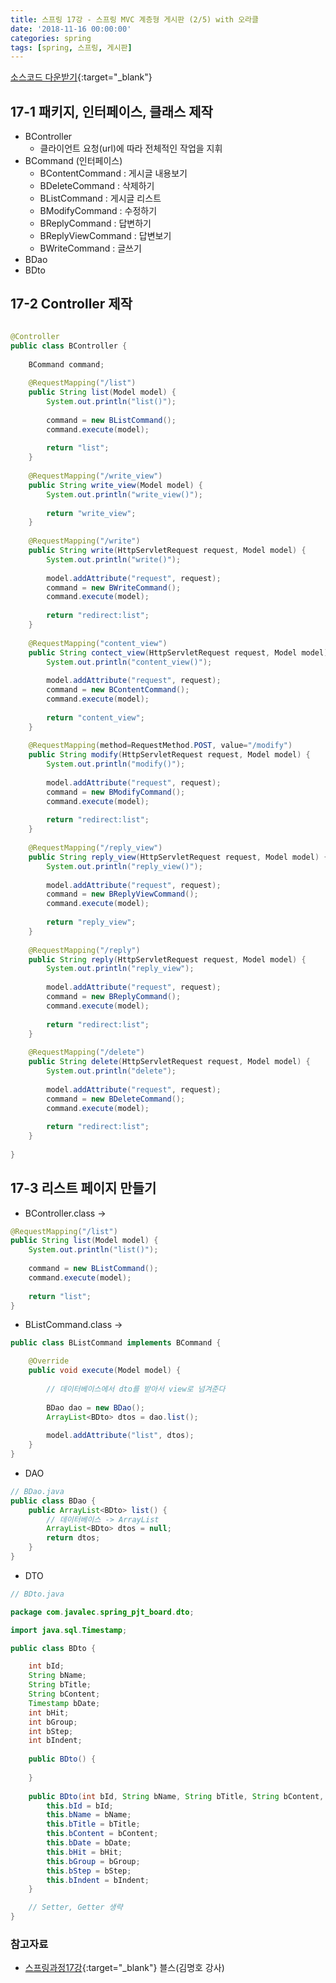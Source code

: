 ```yaml
---
title: 스프링 17강 - 스프링 MVC 계층형 게시판 (2/5) with 오라클
date: '2018-11-16 00:00:00'
categories: spring
tags: [spring, 스프링, 게시판]
---
```


[소스코드 다운받기](http://seouliotcenter.tistory.com/81?category=663840){:target="_blank"}

## 17-1 패키지, 인터페이스, 클래스 제작

* BController
    * 클라이언트 요청(url)에 따라 전체적인 작업을 지휘
* BCommand (인터페이스)
    * BContentCommand : 게시글 내용보기
    * BDeleteCommand : 삭제하기
    * BListCommand : 게시글 리스트
    * BModifyCommand : 수정하기
    * BReplyCommand : 답변하기
    * BReplyViewCommand : 답변보기
    * BWriteCommand : 글쓰기
* BDao
* BDto

## 17-2 Controller 제작

```java

@Controller
public class BController {
	
	BCommand command;
	
	@RequestMapping("/list")
	public String list(Model model) {
		System.out.println("list()");
		
		command = new BListCommand();
		command.execute(model);
		
		return "list";
	}
	
	@RequestMapping("/write_view")
	public String write_view(Model model) {
		System.out.println("write_view()");
		
		return "write_view";
	}
	
	@RequestMapping("/write")
	public String write(HttpServletRequest request, Model model) {
		System.out.println("write()");
		
		model.addAttribute("request", request);
		command = new BWriteCommand();
		command.execute(model);
				
		return "redirect:list";
	}
	
	@RequestMapping("content_view")
	public String contect_view(HttpServletRequest request, Model model) {
		System.out.println("content_view()");
		
		model.addAttribute("request", request);
		command = new BContentCommand();
		command.execute(model);
		
		return "content_view";
	}
	
	@RequestMapping(method=RequestMethod.POST, value="/modify")
	public String modify(HttpServletRequest request, Model model) {
		System.out.println("modify()");
		
		model.addAttribute("request", request);
		command = new BModifyCommand();
		command.execute(model);
		
		return "redirect:list";
	}
	
	@RequestMapping("/reply_view")
	public String reply_view(HttpServletRequest request, Model model) {
		System.out.println("reply_view()");
		
		model.addAttribute("request", request);
		command = new BReplyViewCommand();
		command.execute(model);
		
		return "reply_view";
	}
	
	@RequestMapping("/reply")
	public String reply(HttpServletRequest request, Model model) {
		System.out.println("reply_view");
		
		model.addAttribute("request", request);
		command = new BReplyCommand();
		command.execute(model);
		
		return "redirect:list";
	}
	
	@RequestMapping("/delete")
	public String delete(HttpServletRequest request, Model model) {
		System.out.println("delete");
		
		model.addAttribute("request", request);
		command = new BDeleteCommand();
		command.execute(model);
		
		return "redirect:list";
	}
	
}

```

## 17-3 리스트 페이지 만들기

* BController.class ->

```java
@RequestMapping("/list")
public String list(Model model) {
    System.out.println("list()");
    
    command = new BListCommand();
    command.execute(model);
    
    return "list";
}
```

* BListCommand.class ->

```java
public class BListCommand implements BCommand {

	@Override
	public void execute(Model model) {
		
		// 데이터베이스에서 dto를 받아서 view로 넘겨준다
		
		BDao dao = new BDao();
		ArrayList<BDto> dtos = dao.list();
		
		model.addAttribute("list", dtos);
	}
}
```

* DAO

```java
// BDao.java
public class BDao {
	public ArrayList<BDto> list() {
		// 데이터베이스 -> ArrayList
		ArrayList<BDto> dtos = null;		
		return dtos;
	}
}
```

* DTO

```java
// BDto.java

package com.javalec.spring_pjt_board.dto;

import java.sql.Timestamp;

public class BDto {

	int bId;
	String bName;
	String bTitle;
	String bContent;
	Timestamp bDate;
	int bHit;
	int bGroup;
	int bStep;
	int bIndent;
	
	public BDto() {
		
	}
	
	public BDto(int bId, String bName, String bTitle, String bContent, Timestamp bDate, int bHit, int bGroup, int bStep, int bIndent) {
		this.bId = bId;
		this.bName = bName;
		this.bTitle = bTitle;
		this.bContent = bContent;
		this.bDate = bDate;
		this.bHit = bHit;
		this.bGroup = bGroup;
		this.bStep = bStep;
		this.bIndent = bIndent;
	}

	// Setter, Getter 생략
}

```

### 참고자료

* [스프링과정17강](http://seouliotcenter.tistory.com/81?category=663840){:target="_blank"} 블스(김명호 강사)
